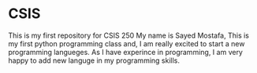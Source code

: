 # CSIS
This is my first repository for CSIS 250
My name is Sayed Mostafa, This is my first python programming class and, I am really excited to start a new programming langueges. 
As I have experince in programming, I am very happy to add new languge in my programming skills.
